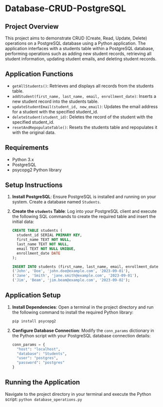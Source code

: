# Database-CRUD-PostgreSQL

## Project Overview
This project aims to demonstrate CRUD (Create, Read, Update, Delete) operations on a PostgreSQL database using a Python application. The application interfaces with a students table within a PostgreSQL database, performing operations such as adding new student records, retrieving all student information, updating student emails, and deleting student records.

## Application Functions
- `getAllStudents()`: Retrieves and displays all records from the students table.
- `addStudent(first_name, last_name, email, enrollment_date)`: Inserts a new student record into the students table.
- `updateStudentEmail(student_id, new_email)`: Updates the email address for a student with the specified student_id.
- `deleteStudent(student_id)`: Deletes the record of the student with the specified student_id.
- `resetAndRepopulateTable()`: Resets the students table and repopulates it with the original data.

## Requirements
- Python 3.x
- PostgreSQL
- psycopg2 Python library

## Setup Instructions
1. **Install PostgreSQL**: Ensure PostgreSQL is installed and running on your system. Create a database named `Students`.

2. **Create the `students` Table**: Log into your PostgreSQL client and execute the following SQL commands to create the required table and insert the initial data:

    ```sql
    CREATE TABLE students (
      student_id SERIAL PRIMARY KEY,
      first_name TEXT NOT NULL,
      last_name TEXT NOT NULL,
      email TEXT NOT NULL UNIQUE,
      enrollment_date DATE
    );

    INSERT INTO students (first_name, last_name, email, enrollment_date) VALUES
    ('John', 'Doe', 'john.doe@example.com', '2023-09-01'),
    ('Jane', 'Smith', 'jane.smith@example.com', '2023-09-01'),
    ('Jim', 'Beam', 'jim.beam@example.com', '2023-09-02');
    ```

## Application Setup
1. **Install Dependencies**: Open a terminal in the project directory and run the following command to install the required Python library:
    ```bash
    pip install psycopg2
    ```
2. **Configure Database Connection**: Modify the `conn_params` dictionary in the Python script with your PostgreSQL database connection details:
    ```python
    conn_params = {
      "host": "localhost",
      "database": "Students",
      "user": "postgres",
      "password": "postgres"
    }
    ```

## Running the Application
Navigate to the project directory in your terminal and execute the Python script:
    ```
    python database_operations.py
    ```
